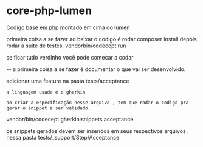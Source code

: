 # core-php-lumen
Codigo base em php montado em cima do lumen

primeira coisa a se fazer ao baixar o codigo é rodar composer install
depois rodar a suite de testes.
vendorbin/codecept run

se ficar tudo verdinho você pode comecar a codar


-- a primeira coisa a se fazer é documentar o que vai ser desenvolvido.

adicionar uma feature na pasta tests/acceptance

	a linguagem usada é o gherkin

	ao criar a especificação nesse arquivo , tem que rodar o codigo pra gerar o snippet a ser validado.


 vendor/bin/codecept gherkin:snippets acceptance


 os snippets gerados devem ser inseridos em seus respectivos arquivos .
nessa pasta tests/_support/Step/Acceptance

